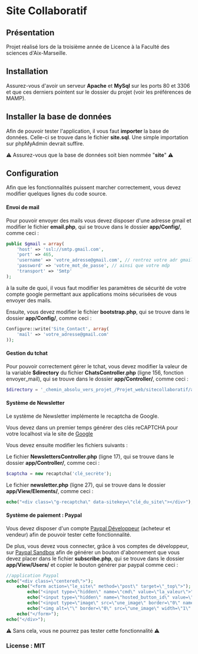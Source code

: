 # Site Collaboratif

## Présentation

Projet réalisé lors de la troisième année de Licence à la Faculté des sciences d'Aix-Marseille.

## Installation

Assurez-vous d'avoir un serveur __Apache__ et __MySql__ sur les ports 80 et 3306 et que ces derniers pointent sur le dossier du projet (voir les préférences de MAMP).

## Installer la base de données

Afin de pouvoir tester l'application, il vous faut __importer__ la base de données.
Celle-ci se trouve dans le fichier __site.sql__. Une simple importation sur phpMyAdmin devrait suffire.

:warning: Assurez-vous que la base de données soit bien nommée "__site__" :warning:

## Configuration

Afin que les fonctionnalités puissent marcher correctement, vous devez modifier quelques lignes du code source.

#### Envoi de mail

Pour pouvoir envoyer des mails vous devez disposer d'une adresse gmail et modifier le fichier __email.php__, qui se trouve dans le dossier __app/Config/__, comme ceci :

```php
public $gmail = array(
    'host' => 'ssl://smtp.gmail.com',
    'port' => 465,
    'username' => 'votre_adresse@gmail.com', // rentrez votre adr gmail
    'password' => 'votre_mot_de_passe', // ainsi que votre mdp
    'transport' => 'Smtp'
);
```

à la suite de quoi, il vous faut modifier les paramètres de sécurité de votre compte google permettant aux applications moins sécurisées de vous envoyer des mails.

Ensuite, vous devez modifier le fichier __bootstrap.php__, qui se trouve dans le dossier __app/Config/__, comme ceci :

```php
Configure::write('Site_Contact', array(
	'mail' => 'votre_adresse@gmail.com'
));
```

#### Gestion du tchat

Pour pouvoir correctement gérer le tchat, vous devez modifier la valeur de la variable __$directory__ du fichier __ChatsController.php__ (ligne 156, fonction envoyer_mail), qui se trouve dans le dossier __app/Controller/__, comme ceci :

```php
$directory = '_chemin_absolu_vers_projet_/Projet_web/sitecollaboratif/app/tmp/logs/' . $id . '.log';
```

#### Système de Newsletter

Le système de Newsletter implémente le recaptcha de Google.

Vous devez dans un premier temps générer des clés reCAPTCHA pour votre localhost via le site de [Google](https://www.google.com/recaptcha/intro/)

Vous devez ensuite modifier les fichiers suivants :

Le fichier __NewslettersController.php__ (ligne 17), qui se trouve dans le dossier __app/Controller/__, comme ceci :

```php
$captcha = new recaptcha('clé_secrète');
```

Le fichier __newsletter.php__ (ligne 27), qui se trouve dans le dossier __app/View/Elements/__, comme ceci :

```php
echo("<div class=\"g-recaptcha\" data-sitekey=\"clé_du_site\"></div>");
```

#### Système de paiement : Paypal

Vous devez disposer d'un compte [Paypal Développeur](https://developer.paypal.com/) (acheteur et vendeur) afin de pouvoir tester cette fonctionnalité.

De plus, vous devez vous connecter, grâce à vos comptes de développeur, sur [Paypal Sandbox](https://www.sandbox.paypal.com/signin/) afin de générer un bouton d'abonnement que vous devez placer dans le fichier __subscribe.php__, qui se trouve dans le dossier __app/View/Users/__ et copier le bouton générer par paypal comme ceci :

```php
//application Paypal
echo("<div class=\"centered\">");
    echo("<form action=\"le_site\" method=\"post\" target=\"_top\">");
        echo("<input type=\"hidden\" name=\"cmd\" value=\"la_valeur\">");
        echo("<input type=\"hidden\" name=\"hosted_button_id\" value=\"la_valeur\">");
        echo("<input type=\"image\" src=\"une_image\" border=\"0\" name=\"submit\" alt=\"PayPal, le réflexe sécurité pour payer en ligne\">");
        echo("<img alt=\"\" border=\"0\" src=\"une_image\" width=\"1\" height=\"1\">");
    echo("</form>");
echo("</div>");
```

:warning: Sans cela, vous ne pourrez pas tester cette fonctionnalité :warning:

### License : MIT
